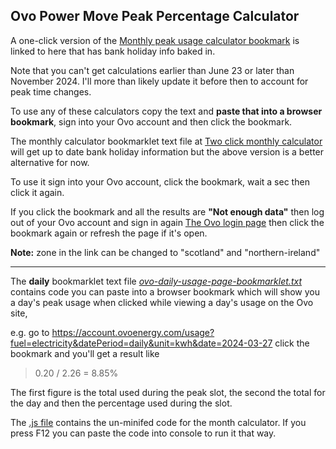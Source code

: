 ## Ovo Power Move Peak Percentage Calculator

A one-click version of the [Monthly peak usage calculator bookmark](https://github.com/Tron-Burgundy/Ovo-Power-Move-Calculator/blob/main/ovo-ONE-CLICK-monthly-calc-bookmarklet.txt) is linked to here that has bank holiday info baked in.

Note that you can't get calculations earlier than June 23 or later than November 2024.  I'll more than likely update it before then to account for peak time changes.

To use any of these calculators copy the text and **paste that into a browser bookmark**, sign into your Ovo account and then click the bookmark.

The monthly calculator bookmarklet text file at 
[Two click monthly calculator](https://github.com/Tron-Burgundy/Ovo-Power-Move-Calculator/blob/main/ovo-TWO-CLICK-monthly-calc-bookmarklet.txt)
will get up to date bank holiday information but the above version is a better alternative for now.

To use it sign into your Ovo account, click the bookmark, wait a sec then click it again.

If you click the bookmark and all the results are **"Not enough data"** then log out of your Ovo account and sign in again [The Ovo login page](https://my.ovoenergy.com/login) then click the bookmark again or refresh the page if it's open.

**Note:** zone in the link can be changed to "scotland" and "northern-ireland"

---

The **daily** bookmarklet text file *[ovo-daily-usage-page-bookmarklet.txt](https://github.com/Tron-Burgundy/Ovo-Power-Move-Calculator/blob/main/ovo-daily-usage-page-bookmarklet.txt "ovo-daily-usage-page-bookmarklet.txt")* contains code you can paste into a browser bookmark which will show you a day's peak usage when clicked while viewing a day's usage on the Ovo site,

e.g. go to https://account.ovoenergy.com/usage?fuel=electricity&datePeriod=daily&unit=kwh&date=2024-03-27
click the bookmark and you'll get a result like

> 0.20 / 2.26 = 8.85%

The first figure is the total used during the peak slot, the second the total for the day and then the percentage used during the slot.


The [.js file](https://github.com/Tron-Burgundy/Ovo-Power-Move-Calculator/blob/main/ovo.monthly-peak-calculator.js) contains the un-minifed code for the month calculator.  If you press F12 you can paste the code into console to run it that way.

